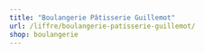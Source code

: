```yaml
---
title: "Boulangerie Pâtisserie Guillemot"
url: /liffre/boulangerie-patisserie-guillemot/
shop: boulangerie
---
```

